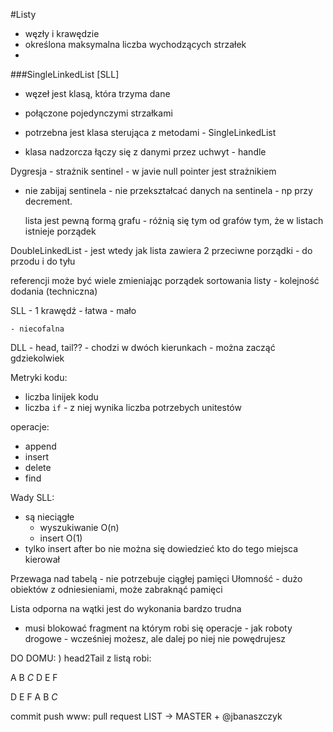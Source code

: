 #Listy

- węzły i krawędzie
- określona maksymalna liczba wychodzących strzałek
-

###SingleLinkedList [SLL]

- węzeł jest klasą, która trzyma dane
- połączone pojedynczymi strzałkami

- potrzebna jest klasa sterująca z metodami - SingleLinkedList
- klasa nadzorcza łączy się z danymi przez uchwyt - handle

Dygresja - strażnik sentinel - w javie null pointer jest strażnikiem

- nie zabijaj sentinela - nie przekształcać danych na sentinela - np przy decrement.


    lista jest pewną formą grafu - różnią się tym od grafów tym, że w listach istnieje porządek
    
DoubleLinkedList - jest wtedy jak lista zawiera 2 przeciwne porządki - do przodu i do tyłu

referencji może być wiele zmieniając porządek sortowania listy - kolejność dodania (techniczna) 

SLL - 1 krawędź
    - łatwa
    - mało 

    - niecofalna
    
DLL - head, tail??
    - chodzi w dwóch kierunkach
    - można zacząć gdziekolwiek   
 
 
 Metryki kodu:
 - liczba linijek kodu
 - liczba `if` - z niej wynika liczba potrzebych unitestów
 
 operacje:
- append
- insert
- delete
- find
    
 Wady SLL:
 - są nieciągłe
    - wyszukiwanie O(n)
    - insert O(1)
- tylko insert after bo nie można się dowiedzieć kto do tego miejsca kierował

Przewaga nad tabelą - nie potrzebuje ciągłej pamięci
Ułomność - dużo obiektów z odniesieniami, może zabraknąć pamięci

Lista odporna na wątki jest do wykonania bardzo trudna 
- musi blokować fragment na którym robi się operacje - jak roboty drogowe - wcześniej możesz, ale dalej po niej nie powędrujesz

DO DOMU:
) head2Tail z listą robi:

A B _C_ D E F

D E F A B _C_

commit push
www: pull request LIST -> MASTER + @jbanaszczyk

